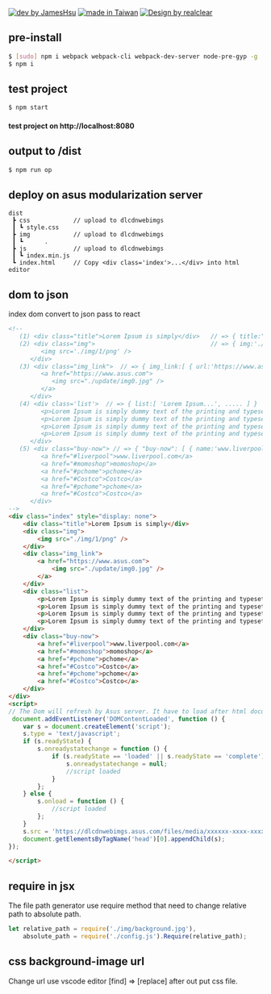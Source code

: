 [![dev by JamesHsu](https://img.shields.io/badge/Dev%20by-Jameshsu1125-green)](https://github.com/jameshsu1125/) [![made in Taiwan](https://img.shields.io/badge/Made%20in-Taiwan-orange)](https://github.com/jameshsu1125/) [![Design by realclear](https://img.shields.io/badge/Design%20by-瑞采數位科技-yellow)](http://realclear.com.tw/)

## pre-install

```sh
$ [sudo] npm i webpack webpack-cli webpack-dev-server node-pre-gyp -g
$ npm i
```

## test project

```sh
$ npm start
```

#### test project on http://localhost:8080

## output to /dist

```sh
$ npm run op
```

## deploy on asus modularization server

```
dist
 ┣ css            // upload to dlcdnwebimgs
 ┃ ┗ style.css
 ┣ img            // upload to dlcdnwebimgs
 ┃ ┗      .
 ┣ js             // upload to dlcdnwebimgs
 ┃ ┗ index.min.js
 ┗ index.html     // Copy <div class='index'>...</div> into html editor
```

## dom to json

index dom convert to json pass to react

```html
<!-- 
   (1) <div class="title">Lorem Ipsum is simply</div>   // => { title:"Lorem Ipsum is simply" }
   (2) <div class="img">                                // => { img:'./img/1/png' }
         <img src='./img/1/png' />
      </div>
   (3) <div class="img_link">  // => { img_link:[ { url:'https://www.asus.com', img:'./update/img0.jpg' } ]}
         <a href="https://www.asus.com">
            <img src="./update/img0.jpg" />
         </a>
      </div>
   (4) <div class='list'>  // => { list:[ 'Lorem Ipsum...', ..... ] }
         <p>Lorem Ipsum is simply dummy text of the printing and typesetting industry.</p>
         <p>Lorem Ipsum is simply dummy text of the printing and typesetting industry.</p>
         <p>Lorem Ipsum is simply dummy text of the printing and typesetting industry.</p>
         <p>Lorem Ipsum is simply dummy text of the printing and typesetting industry.</p>
      </div>
   (5) <div class="buy-now"> // => { "buy-now": [ { name:'www.liverpool.com', url:'#liverpool' } ], .... }
         <a href="#liverpool">www.liverpool.com</a>
         <a href="#momoshop">momoshop</a>
         <a href="#pchome">pchome</a>
         <a href="#Costco">Costco</a>
         <a href="#pchome">pchome</a>
         <a href="#Costco">Costco</a>
      </div>
-->
<div class="index" style="display: none">
	<div class="title">Lorem Ipsum is simply</div>
	<div class="img">
		<img src="./img/1/png" />
	</div>
	<div class="img_link">
		<a href="https://www.asus.com">
			<img src="./update/img0.jpg" />
		</a>
	</div>
	<div class="list">
		<p>Lorem Ipsum is simply dummy text of the printing and typesetting industry.</p>
		<p>Lorem Ipsum is simply dummy text of the printing and typesetting industry.</p>
		<p>Lorem Ipsum is simply dummy text of the printing and typesetting industry.</p>
		<p>Lorem Ipsum is simply dummy text of the printing and typesetting industry.</p>
	</div>
	<div class="buy-now">
		<a href="#liverpool">www.liverpool.com</a>
		<a href="#momoshop">momoshop</a>
		<a href="#pchome">pchome</a>
		<a href="#Costco">Costco</a>
		<a href="#pchome">pchome</a>
		<a href="#Costco">Costco</a>
	</div>
</div>
<script>
// The Dom will refresh by Asus server. It have to load after html document loaded.
 document.addEventListener('DOMContentLoaded', function () {
	var s = document.createElement('script');
	s.type = 'text/javascript';
	if (s.readyState) {
		s.onreadystatechange = function () {
			if (s.readyState == 'loaded' || s.readyState == 'complete') {
				s.onreadystatechange = null;
				//script loaded
			}
		};
	} else {
		s.onload = function () {
			//script loaded
		};
	}
	s.src = 'https://dlcdnwebimgs.asus.com/files/media/xxxxxx-xxxx-xxxx-xxxx-xxxxxxxxxxx/js/index.min.js';
	document.getElementsByTagName('head')[0].appendChild(s);
});

</script>
```

## require in jsx

The file path generator use require method that need to change relative path to absolute path.

```javascript
let relative_path = require('./img/background.jpg'),
    absolute_path = require('./config.js').Require(relative_path);
```

## css background-image url

Change url use vscode editor [find] => [replace] after out put css file.
